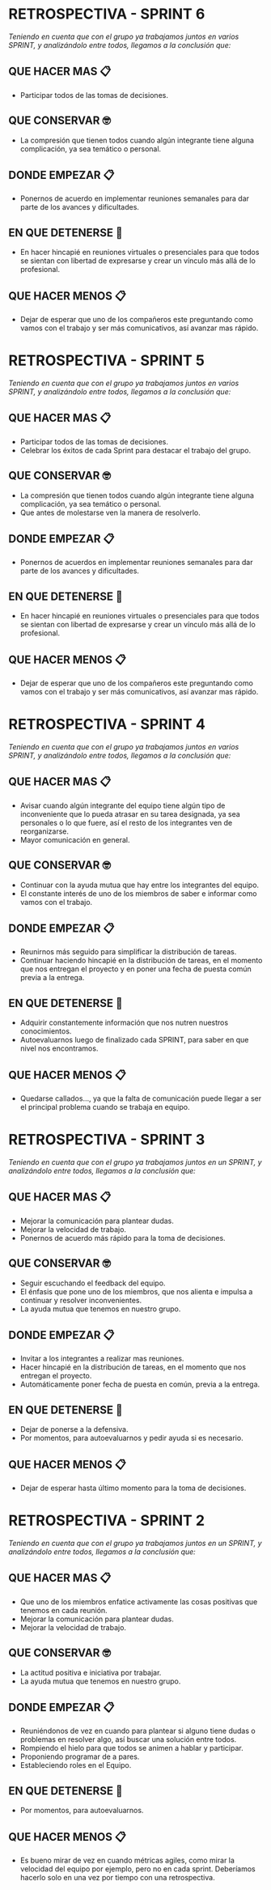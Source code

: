 # RETROSPECTIVA - SPRINT 6
_Teniendo en cuenta que con el grupo ya trabajamos juntos en varios SPRINT, y analizándolo entre todos, llegamos a la conclusión que:_

## QUE HACER MAS 📋

* Participar todos de las tomas de decisiones.

## QUE CONSERVAR 🤓

* La compresión que tienen todos cuando algún integrante tiene alguna complicación, ya sea temático o personal.

## DONDE EMPEZAR 📋

* Ponernos de acuerdo en implementar reuniones semanales para dar parte de los avances y dificultades.    

## EN QUE DETENERSE 📢

* En hacer hincapié en reuniones virtuales o presenciales para que todos se sientan con libertad de expresarse y crear un vínculo más allá de lo profesional.

## QUE HACER MENOS 📋

* Dejar de esperar que uno de los compañeros este preguntando como vamos con el trabajo y ser más comunicativos, así avanzar mas rápido.


# RETROSPECTIVA - SPRINT 5

_Teniendo en cuenta que con el grupo ya trabajamos juntos en varios SPRINT, y analizándolo entre todos, llegamos a la conclusión que:_

## QUE HACER MAS 📋

* Participar todos de las tomas de decisiones.
* Celebrar los éxitos de cada Sprint para destacar el trabajo del grupo.

## QUE CONSERVAR 🤓

* La compresión que tienen todos cuando algún integrante tiene alguna complicación, ya sea temático o personal.
* Que antes de molestarse ven la manera de resolverlo.

## DONDE EMPEZAR 📋

* Ponernos de acuerdos en implementar reuniones semanales para dar parte de los avances y dificultades.    

## EN QUE DETENERSE 📢

* En hacer hincapié en reuniones virtuales o presenciales para que todos se sientan con libertad de expresarse y crear un vínculo más allá de lo profesional.

## QUE HACER MENOS 📋

* Dejar de esperar que uno de los compañeros este preguntando como vamos con el trabajo y ser más comunicativos, así avanzar mas rápido.


# RETROSPECTIVA - SPRINT 4

_Teniendo en cuenta que con el grupo ya trabajamos juntos en varios SPRINT, y analizándolo entre todos, llegamos a la conclusión que:_

## QUE HACER MAS 📋

* Avisar cuando algún integrante del equipo tiene algún tipo de inconveniente que lo pueda atrasar en su tarea designada, ya sea personales o lo que fuere, así el resto de los integrantes ven de reorganizarse.
* Mayor comunicación en general.

## QUE CONSERVAR 🤓

* Continuar con la ayuda mutua que hay entre los integrantes del equipo.
* El constante interés de uno de los miembros de saber e informar como vamos con el trabajo.

## DONDE EMPEZAR 📋

* Reunirnos más seguido para simplificar la distribución de tareas. 
* Continuar haciendo hincapié en la distribución de tareas, en el momento que nos entregan el proyecto y en poner una fecha de puesta común previa a la entrega.    

## EN QUE DETENERSE 📢

* Adquirir constantemente información que nos nutren nuestros conocimientos.
* Autoevaluarnos luego de finalizado cada SPRINT, para saber en que nivel nos encontramos.

## QUE HACER MENOS 📋

* Quedarse callados…, ya que la falta de comunicación puede llegar a ser el principal problema cuando se trabaja en equipo.


# RETROSPECTIVA - SPRINT 3

_Teniendo  en cuenta que con el grupo ya trabajamos juntos en un SPRINT, y analizándolo entre todos, llegamos a la conclusión que:_

## QUE HACER MAS 📋

* Mejorar la comunicación para plantear dudas.
* Mejorar la velocidad de trabajo.
* Ponernos de acuerdo más rápido para la toma de decisiones.

## QUE CONSERVAR 🤓

* Seguir escuchando el feedback del equipo.
* El énfasis que pone uno de los miembros, que nos alienta e impulsa a continuar y resolver inconvenientes.
* La ayuda mutua que tenemos en nuestro grupo.

## DONDE EMPEZAR 📋

* Invitar a los integrantes a realizar mas reuniones.
* Hacer hincapié en la distribución de tareas, en el momento que nos entregan el proyecto.      
* Automáticamente poner fecha de puesta en común, previa a la entrega.

## EN QUE DETENERSE 📢

* Dejar de ponerse a la defensiva.
* Por momentos, para autoevaluarnos y pedir ayuda si es necesario.

## QUE HACER MENOS 📋

* Dejar de esperar hasta último momento para la toma de decisiones.


# RETROSPECTIVA - SPRINT 2


_Teniendo  en cuenta que con el grupo ya trabajamos juntos en un SPRINT, y analizándolo entre todos, llegamos a la conclusión que:_

## QUE HACER MAS 📋

* Que uno de los miembros enfatice activamente las cosas positivas que tenemos en cada reunión.
* Mejorar la comunicación para plantear dudas.
* Mejorar la velocidad de trabajo.

## QUE CONSERVAR 🤓

* La actitud positiva e iniciativa por trabajar.
* La ayuda mutua que tenemos en nuestro grupo.

## DONDE EMPEZAR 📋

* Reuniéndonos de vez en cuando para plantear si alguno tiene dudas o problemas en resolver algo, así buscar una solución entre todos.
* Rompiendo el hielo para que todos se animen a hablar y participar.
* Proponiendo programar de a pares.
* Estableciendo roles en el Equipo.

## EN QUE DETENERSE 📢

* Por momentos, para autoevaluarnos.

## QUE HACER MENOS 📋

* Es bueno mirar de vez en cuando métricas agiles, como mirar la velocidad del equipo por ejemplo, pero no en cada sprint. Deberíamos hacerlo solo en una vez por tiempo con una retrospectiva.



